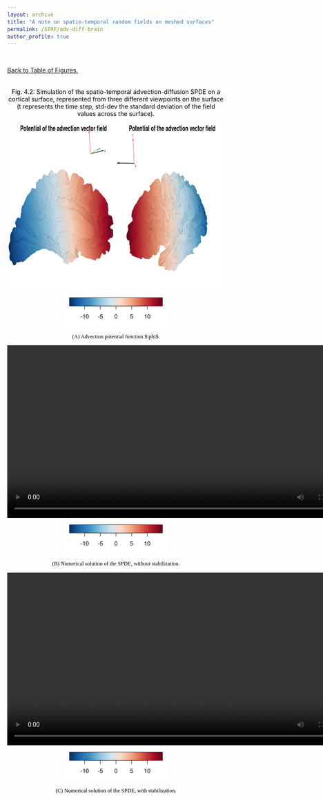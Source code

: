 ```yaml
---
layout: archive
title: "A note on spatio-temporal random fields on meshed surfaces"
permalink: /STRF/adv-diff-brain
author_profile: true
---
```


<html>
<head>
<style>
figcaption {
  color: black;
  font-style: bold;
  padding: 2px;
  font-size:100%;
  text-align: center;
}
</style>
</head>
</html>



<div style="text-align:center;">
<br>
</div>

[Back to  Table of Figures.](../STRF) 

<div style="text-align:center;">
<br>
</div>



<div style="text-align:center;">
<a id="adv-diff-brain"></a>
  <figcaption> Fig. 4.2: Simulation of the spatio-temporal advection-diffusion SPDE on a cortical surface, represented from three different viewpoints on the surface (t represents the time step, std-dev the standard deviation of the field values across the surface). </figcaption>
<img src="/images/STRF/advPot-brain.png" style="float:center;height:400px" alt="Advection potential on a cortical surface"><br>
<img src="/images/STRF/legend_adv-brain.png" style="float:center;height:80px"> 
<p style="font-size:90%;color:black;font-family:Academicons"> (A) Advection potential function $\phi$.</p>
<video style="float:center;height:400px" alt="Advection-Diffusion SPDE on a cortical surface (no stabilization)"  lazy-loading="true" controls>
  <source src="/images/STRF/adv-diff-brain-nostab.mp4" type="video/mp4">
</video><br>
<img src="/images/STRF/legend_adv-brain.png" style="float:center;height:80px">  
<p style="font-size:90%;color:black;font-family:Academicons"> (B) Numerical solution of the SPDE, without stabilization.</p>
<video style="float:center;height:400px"  lazy-loading="true" alt="Advection-Diffusion SPDE on a cortical surface" controls>
  <source src="/images/STRF/adv-diff-brain-stab.mp4" type="video/mp4">
</video><br>
<img src="/images/STRF/legend_adv-brain.png" style="float:center;height:80px">  
<p style="font-size:90%;color:black;font-family:Academicons"> (C) Numerical solution of the SPDE, with stabilization.</p>
</div>







